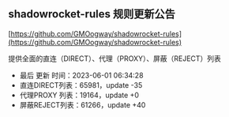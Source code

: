## shadowrocket-rules 规则更新公告

[https://github.com/GMOogway/shadowrocket-rules](https://github.com/GMOogway/shadowrocket-rules)

提供全面的直连（DIRECT）、代理（PROXY）、屏蔽（REJECT）列表
- 最后 更新 时间：2023-06-01 06:34:28
- 直连DIRECT列表：65981，update -35
- 代理PROXY 列表：19164，update +0
- 屏蔽REJECT列表：61266，update +40